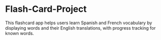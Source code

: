 # Flash-Card-Project
This flashcard app helps users learn Spanish and French vocabulary by displaying words and their English translations, with progress tracking for known words.
